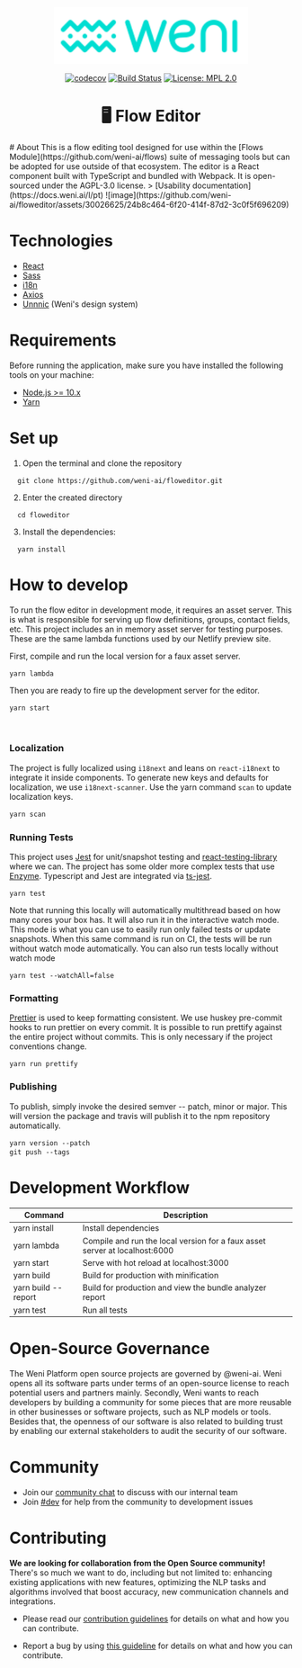 
<div align="center">

<img src="https://github.com/Ilhasoft/weni-webapp/raw/main/src/assets/LogoWeniAnimada.svg" height="100" />
  
[![codecov](https://codecov.io/gh/weni-ai/floweditor/branch/main/graph/badge.svg?token=TZHJ6L2U7R)](https://codecov.io/gh/weni-ai/weni-integrations-webapp) [![Build Status](https://github.com/weni-ai/floweditor/workflows/Build/badge.svg)](https://github.com/nyaruka/floweditor/actions?workflow=Build) [![License: MPL 2.0](https://img.shields.io/badge/License-AGPL_3.0-brightgreen.svg)](https://opensource.org/license/agpl-v3/)
# :desktop_computer: Flow Editor
</div>
# About
This is a flow editing tool designed for use within the [Flows Module](https://github.com/weni-ai/flows) suite of messaging tools but can be adopted for use outside of that ecosystem. The editor is a React component built with TypeScript and bundled with Webpack. It is open-sourced under the AGPL-3.0 license.
> [Usability documentation](https://docs.weni.ai/l/pt)
![image](https://github.com/weni-ai/floweditor/assets/30026625/24b8c464-6f20-414f-87d2-3c0f5f696209)


# Technologies

- [React](https://react.dev/)
- [Sass](https://sass-lang.com/)
- [i18n](https://www.i18next.com/)
- [Axios](https://axios-http.com/ptbr/docs/intro)
- [Unnnic](https://github.com/weni-ai/unnnic) (Weni's design system) 

# Requirements
Before running the application, make sure you have installed the following tools on your machine:

- [Node.js >= 10.x](https://nodejs.org/en)
- [Yarn](https://yarnpkg.com/)
# Set up
1. Open the terminal and clone the repository
```
  git clone https://github.com/weni-ai/floweditor.git
```
2. Enter the created directory
```
  cd floweditor
```
3. Install the dependencies:
```
  yarn install
```

# How to develop
To run the flow editor in development mode, it requires an asset server. This is what is responsible for serving up flow definitions, groups, contact fields, etc. This project includes an in memory asset server for testing purposes. These are the same lambda functions used by our Netlify preview site.

First, compile and run the local version for a faux asset server.
```
yarn lambda
```
Then you are ready to fire up the development server for the editor.
```bash
yarn start
```
<br/> 

### Localization

The project is fully localized using `i18next` and leans on `react-i18next` to integrate it inside components. To generate new keys and defaults for localization, we use `i18next-scanner`. Use the yarn command `scan` to update localization keys.
```bash
yarn scan
```
### Running Tests
This project uses [Jest](https://facebook.github.io/jest/) for unit/snapshot testing and [react-testing-library](https://testing-library.com/docs/react-testing-library/intro) where we can. The project has some older more complex tests that use [Enzyme](https://github.com/airbnb/enzyme). Typescript and Jest are integrated via [ts-jest](https://github.com/kulshekhar/ts-jest).
```
yarn test
```
Note that running this locally will automatically multithread based on how many cores your box has. It will also run it in the interactive watch mode. This mode is what you can use to easily run only failed tests or update snapshots. When this same command is run on CI, the tests will be run without watch mode automatically.
You can also run tests locally without watch mode
```
yarn test --watchAll=false
```
### Formatting
[Prettier](https://github.com/prettier/prettier) is used to keep formatting consistent. We use huskey pre-commit hooks to run prettier on every commit.
It is possible to run prettify against the entire project without commits. This is only necessary if the project conventions change.
```
yarn run prettify
```
### Publishing
To publish, simply invoke the desired semver -- patch, minor or major. This will version the package and travis will publish it to the npm repository automatically.
```
yarn version --patch
git push --tags
```

# Development Workflow

| Command | Description |
|--|--|
| yarn install | Install dependencies
| yarn lambda | Compile and run the local version for a faux asset server at localhost:6000
| yarn start | Serve with hot reload at localhost:3000
| yarn build | Build for production with minification
| yarn build --report | Build for production and view the bundle analyzer report
| yarn test | Run all tests

# Open-Source Governance
The Weni Platform open source projects are governed by @weni-ai. Weni opens all its software parts under terms of an open-source license to reach potential users and partners mainly. Secondly, Weni wants to reach developers by building a community for some pieces that are more reusable in other businesses or software projects, such as NLP models or tools. Besides that, the openness of our software is also related to building trust by enabling our external stakeholders to audit the security of our software.

# Community
- Join our [community chat](https://community-chat.weni.ai) to discuss with our internal team
- Join [#dev](https://community-chat.weni.ai/channel/dev) for help from the community to development issues

# Contributing

**We are looking for collaboration from the Open Source community!** There's so much we want to do, 
including but not limited to: enhancing existing applications with new features, 
optimizing the NLP tasks and algorithms involved that boost accuracy, new communication channels and integrations.

* Please read our [contribution guidelines](https://github.com/ilhasoft/weni-platform/blob/main/.github/CONTRIBUTING.md) for details on what and how you can contribute.

* Report a bug by using [this guideline](https://github.com/ilhasoft/weni-platform/blob/main/.github/CONTRIBUTING.md#report-a-bug) 
for details on what and how you can contribute.